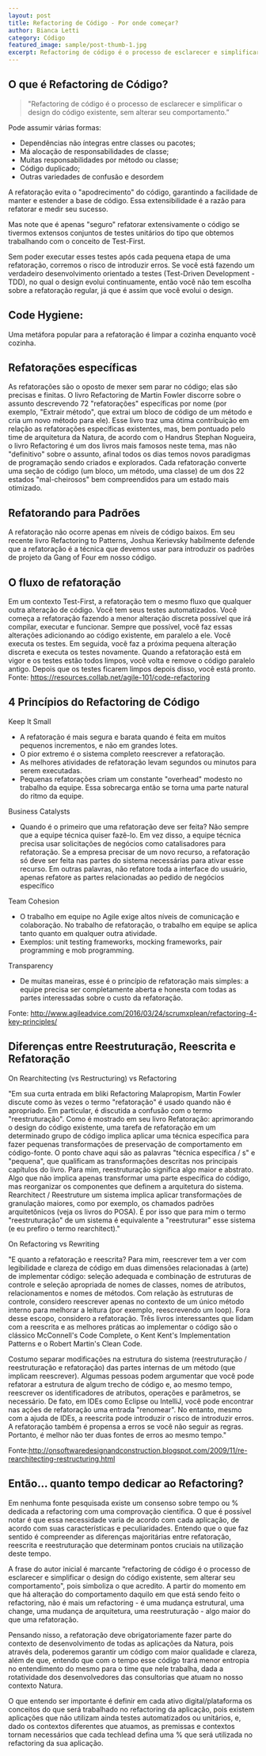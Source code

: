 ```yaml
---
layout: post
title: Refactoring de Código - Por onde começar?
author: Bianca Letti
category: Código
featured_image: sample/post-thumb-1.jpg
excerpt: Refactoring de código é o processo de esclarecer e simplificar o design do código existente, sem alterar seu comportamento.
---
```


## O que é Refactoring de Código?

> "Refactoring de código é o processo de esclarecer e simplificar o design do código existente, sem alterar seu comportamento.”

Pode assumir várias formas:

* Dependências não íntegras entre classes ou pacotes;
* Má alocação de responsabilidades de classe;
* Muitas responsabilidades por método ou classe;
* Código duplicado;
* Outras variedades de confusão e desordem

A refatoração evita o "apodrecimento" do código, garantindo a facilidade de manter e estender a base de código. Essa extensibilidade é a razão para refatorar e medir seu sucesso.

Mas note que é apenas "seguro" refatorar extensivamente o código se tivermos extensos conjuntos de testes unitários do tipo que obtemos trabalhando com o conceito de Test-First.

Sem poder executar esses testes após cada pequena etapa de uma refatoração, corremos o risco de introduzir erros. Se você está fazendo um verdadeiro desenvolvimento orientado a testes (Test-Driven Development - TDD), no qual o design evolui continuamente, então você não tem escolha sobre a refatoração regular, já que é assim que você evolui o design.

## Code Hygiene:

Uma metáfora popular para a refatoração é limpar a cozinha enquanto você cozinha.

## Refatorações específicas

As refatorações são o oposto de mexer sem parar no código; elas são precisas e finitas. O livro Refactoring de Martin Fowler discorre sobre o assunto descrevendo 72 "refatorações" específicas por nome (por exemplo, "Extrair método", que extrai um bloco de código de um método e cria um novo método para ele). Esse livro traz uma ótima contribuição em relação as refatorações específicas existentes, mas, bem pontuado pelo time de arquitetura da Natura, de acordo com o Handrus Stephan Nogueira, o livro Refactoring é um dos livros mais famosos neste tema, mas não "definitivo" sobre o assunto, afinal todos os dias temos novos paradigmas de programação sendo criados e explorados.
Cada refatoração converte uma seção de código (um bloco, um método, uma classe) de um dos 22 estados "mal-cheirosos" bem compreendidos para um estado mais otimizado.

## Refatorando para Padrões

A refatoração não ocorre apenas em níveis de código baixos. Em seu recente livro Refactoring to Patterns, Joshua Kerievsky habilmente defende que a refatoração é a técnica que devemos usar para introduzir os padrões de projeto da Gang of Four em nosso código.

## O fluxo de refatoração

Em um contexto Test-First, a refatoração tem o mesmo fluxo que qualquer outra alteração de código. Você tem seus testes automatizados. Você começa a refatoração fazendo a menor alteração discreta possível que irá compilar, executar e funcionar. Sempre que possível, você faz essas alterações adicionando ao código existente, em paralelo a ele. Você executa os testes. Em seguida, você faz a próxima pequena alteração discreta e executa os testes novamente. Quando a refatoração está em vigor e os testes estão todos limpos, você volta e remove o código paralelo antigo. Depois que os testes ficarem limpos depois disso, você está pronto.
Fonte:  https://resources.collab.net/agile-101/code-refactoring

## 4 Princípios do Refactoring de Código

Keep It Small
* A refatoração é mais segura e barata quando é feita em muitos pequenos incrementos, e não em grandes lotes.
* O pior extremo é o sistema completo reescrever a refatoração.
* As melhores atividades de refatoração levam segundos ou minutos para serem executadas.
* Pequenas refatorações criam um constante "overhead" modesto no trabalho da equipe. Essa sobrecarga então se torna uma parte natural do ritmo da equipe. 

Business Catalysts

* Quando é o primeiro que uma refatoração deve ser feita? Não sempre que a equipe técnica quiser fazê-lo. Em vez disso, a equipe técnica precisa usar solicitações de negócios como catalisadores para refatoração. Se a empresa precisar de um novo recurso, a refatoração só deve ser feita nas partes do sistema necessárias para ativar esse recurso. Em outras palavras, não refatore toda a interface do usuário, apenas refatore as partes relacionadas ao pedido de negócios específico

Team Cohesion
* O trabalho em equipe no Agile exige altos níveis de comunicação e colaboração. No trabalho de refatoração, o trabalho em equipe se aplica tanto quanto em qualquer outra atividade.
* Exemplos: unit testing frameworks,  mocking frameworks, pair programming e mob programming.

Transparency

* De muitas maneiras, esse é o princípio de refatoração mais simples: a equipe precisa ser completamente aberta e honesta com todas as partes interessadas sobre o custo da refatoração.

Fonte: http://www.agileadvice.com/2016/03/24/scrumxplean/refactoring-4-key-principles/

## Diferenças entre Reestruturação, Reescrita e Refatoração

On Rearchitecting (vs Restructuring) vs Refactoring

"Em sua curta entrada em bliki Refactoring Malapropism, Martin Fowler discute como às vezes o termo "refatoração" é usado quando não é apropriado. Em particular, é discutida a confusão com o termo "reestruturação". Como é mostrado em seu livro Refatoração: aprimorando o design do código existente, uma tarefa de refatoração em um determinado grupo de código implica aplicar uma técnica específica para fazer pequenas transformações de preservação de comportamento em código-fonte. O ponto chave aqui são as palavras "técnica específica / s" e "pequena", que qualificam as transformações descritas nos principais capítulos do livro. Para mim, reestruturação significa algo maior e abstrato. Algo que não implica apenas transformar uma parte específica do código, mas reorganizar os componentes que definem a arquitetura do sistema. Rearchitect / Reestruture um sistema implica aplicar transformações de granulação maiores, como por exemplo, os chamados padrões arquitetônicos (veja os livros do POSA). É por isso que para mim o termo "reestruturação" de um sistema é equivalente a "reestruturar" esse sistema (e eu prefiro o termo rearchitect)."


On Refactoring vs Rewriting

"E quanto a refatoração e reescrita? Para mim, reescrever tem a ver com legibilidade e clareza de código em duas dimensões relacionadas à (arte) de implementar código: seleção adequada e combinação de estruturas de controle e seleção apropriada de nomes de classes, nomes de atributos, relacionamentos e nomes de métodos. Com relação às estruturas de controle, considero reescrever apenas no contexto de um único método interno para melhorar a leitura (por exemplo, reescrevendo um loop). Fora desse escopo, considero a refatoração. Três livros interessantes que lidam com a reescrita e as melhores práticas ao implementar o código são o clássico McConnell's Code Complete, o Kent Kent's Implementation Patterns e o Robert Martin's Clean Code.

Costumo separar modificações na estrutura do sistema (reestruturação / reestruturação e refatoração) das partes internas de um método (que implicam reescrever). Algumas pessoas podem argumentar que você pode refatorar a estrutura de algum trecho de código e, ao mesmo tempo, reescrever os identificadores de atributos, operações e parâmetros, se necessário. De fato, em IDEs como Eclipse ou IntelliJ, você pode encontrar nas ações de refatoração uma entrada "renomear". No entanto, mesmo com a ajuda de IDEs, a reescrita pode introduzir o risco de introduzir erros. A refatoração também é propensa a erros se você não seguir as regras. Portanto, é melhor não ter duas fontes de erros ao mesmo tempo."

Fonte:http://onsoftwaredesignandconstruction.blogspot.com/2009/11/re-rearchitecting-restructuring.html

## Então... quanto tempo dedicar ao Refactoring?

Em nenhuma fonte pesquisada existe um consenso sobre tempo ou % dedicada a refactoring com uma comprovação científica. O que é possível notar é que essa necessidade varia de acordo com cada aplicação, de acordo com suas características e peculiaridades. Entendo que o que faz sentido é compreender as diferenças majoritárias entre refatoração, reescrita e reestruturação que determinam pontos cruciais na utilização deste tempo.

A frase do autor inicial é marcante “refactoring de código é o processo de esclarecer e simplificar o design do código existente, sem alterar seu comportamento", pois simboliza o que acredito. A partir do momento em que há alteração do comportamento daquilo em que está sendo feito o refactoring, não é mais um refactoring - é uma mudança estrutural, uma change, uma mudança de arquitetura, uma reestruturação - algo maior do que uma refatoração.

Pensando nisso, a refatoração deve obrigatoriamente fazer parte do contexto de desenvolvimento de todas as aplicações da Natura, pois através dela, poderemos garantir um código com maior qualidade e clareza, além de que, entendo que com o tempo esse código trará menor entropia no entendimento do mesmo para o time que nele trabalha, dada a rotatividade dos desenvolvedores das consultorias que atuam no nosso contexto Natura.

O que entendo ser importante é definir em cada ativo digital/plataforma os conceitos do que será trabalhado no refactoring da aplicação, pois existem aplicações que não utilizam ainda testes automatizados ou unitários, e, dado os contextos diferentes que atuamos, as premissas e contextos tornam necessários que cada techlead defina uma % que será utilizada no refactoring da sua aplicação.
